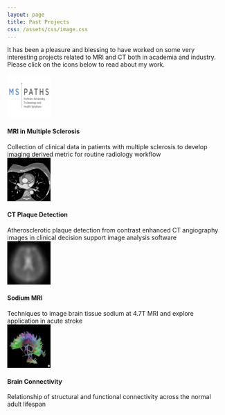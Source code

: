 ```yaml
---
layout: page
title: Past Projects
css: /assets/css/image.css
---
```


It has been a pleasure and blessing to have worked on some very interesting projects related to MRI and CT both in academia and industry. Please click on the icons below to read about my work.

<div class="gallery">
    <a href="https://ahwtsang.github.io/mspaths/">
        <img src="/assets/img/MSPATHS/MSPATHS_logo_white.png" alt="mspaths" width="100" height="100">
    </a>
    <h4 class="desc">MRI in Multiple Sclerosis</h4>
    <div class="desc">Collection of clinical data in patients with multiple sclerosis to develop imaging derived metric for routine radiology workflow</div>
</div>
<div class="gallery">
    <a href="https://ahwtsang.github.io/elucid/">
        <img src="/assets/img/Elucid/ct-coronary-angiogram-axial.jpg" alt="elucid" width="100" height="100">
    </a>
    <h4 class="desc">CT Plaque Detection</h4>
    <div class="desc">Atherosclerotic plaque detection from contrast enhanced CT angiography images in clinical decision support image analysis software</div>
</div>
<div class="gallery">
    <a href="https://ahwtsang.github.io/sodium/">
        <img src="/assets/img/SodiumMRI/SodiumSlice.jpg" alt="sodium" width="100" height="100">
    </a>
    <h4 class="desc">Sodium MRI</h4>
    <div class="desc">Techniques to image brain tissue sodium at 4.7T MRI and explore application in acute stroke</div>
</div>
<div class="gallery">
    <a href="https://ahwtsang.github.io/brainconn/">
        <img src="/assets/img/DTI_rsfMRI/DTI-tractography-of-the-corpus-callosum-in-the-brain.png" alt="brainconn" width="100" height="100">
    </a>
    <h4 class="desc">Brain Connectivity</h4>
    <div class="desc">Relationship of structural and functional connectivity across the normal adult lifespan</div>
</div>
